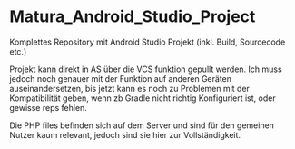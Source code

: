 # Matura_Android_Studio_Project
Komplettes Repository mit Android Studio Projekt (inkl. Build, Sourcecode etc.)

Projekt kann direkt in AS über die VCS funktion gepullt werden. Ich muss jedoch noch genauer mit der Funktion auf anderen Geräten auseinandersetzen, bis jetzt kann es noch zu Problemen mit der Kompatibilität geben, wenn zb Gradle nicht richtig Konfiguriert ist, oder gewisse reps fehlen.

Die PHP files befinden sich auf dem Server und sind für den gemeinen Nutzer kaum relevant, jedoch sind sie hier zur Vollständigkeit.
